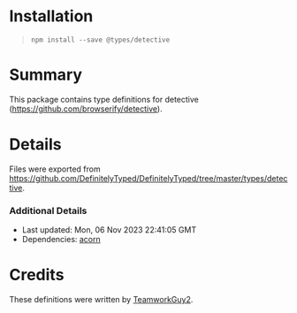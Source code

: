 # Installation
> `npm install --save @types/detective`

# Summary
This package contains type definitions for detective (https://github.com/browserify/detective).

# Details
Files were exported from https://github.com/DefinitelyTyped/DefinitelyTyped/tree/master/types/detective.

### Additional Details
 * Last updated: Mon, 06 Nov 2023 22:41:05 GMT
 * Dependencies: [acorn](https://npmjs.com/package/acorn)

# Credits
These definitions were written by [TeamworkGuy2](https://github.com/TeamworkGuy2).
